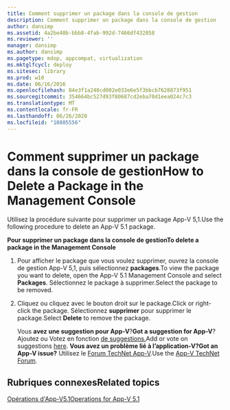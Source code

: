 ```yaml
---
title: Comment supprimer un package dans la console de gestion
description: Comment supprimer un package dans la console de gestion
author: dansimp
ms.assetid: 4a2be40b-bbb8-4fab-992d-7466df432858
ms.reviewer: ''
manager: dansimp
ms.author: dansimp
ms.pagetype: mdop, appcompat, virtualization
ms.mktglfcycl: deploy
ms.sitesec: library
ms.prod: w10
ms.date: 06/16/2016
ms.openlocfilehash: 84e3f1a248cd002e033e6e5f3bbcb7628873f951
ms.sourcegitcommit: 354664bc527d93f80687cd2eba70d1eea024c7c3
ms.translationtype: MT
ms.contentlocale: fr-FR
ms.lasthandoff: 06/26/2020
ms.locfileid: "10805556"
---
```

# <span data-ttu-id="67226-103">Comment supprimer un package dans la console de gestion</span><span class="sxs-lookup"><span data-stu-id="67226-103">How to Delete a Package in the Management Console</span></span>


<span data-ttu-id="67226-104">Utilisez la procédure suivante pour supprimer un package App-V 5,1.</span><span class="sxs-lookup"><span data-stu-id="67226-104">Use the following procedure to delete an App-V 5.1 package.</span></span>

**<span data-ttu-id="67226-105">Pour supprimer un package dans la console de gestion</span><span class="sxs-lookup"><span data-stu-id="67226-105">To delete a package in the Management Console</span></span>**

1.  <span data-ttu-id="67226-106">Pour afficher le package que vous voulez supprimer, ouvrez la console de gestion App-V 5,1, puis sélectionnez **packages**.</span><span class="sxs-lookup"><span data-stu-id="67226-106">To view the package you want to delete, open the App-V 5.1 Management Console and select **Packages**.</span></span> <span data-ttu-id="67226-107">Sélectionnez le package à supprimer.</span><span class="sxs-lookup"><span data-stu-id="67226-107">Select the package to be removed.</span></span>

2.  <span data-ttu-id="67226-108">Cliquez ou cliquez avec le bouton droit sur le package.</span><span class="sxs-lookup"><span data-stu-id="67226-108">Click or right-click the package.</span></span> <span data-ttu-id="67226-109">Sélectionnez **supprimer** pour supprimer le package.</span><span class="sxs-lookup"><span data-stu-id="67226-109">Select **Delete** to remove the package.</span></span>

    <span data-ttu-id="67226-110">Vous **avez une suggestion pour App-V**?</span><span class="sxs-lookup"><span data-stu-id="67226-110">**Got a suggestion for App-V**?</span></span> <span data-ttu-id="67226-111">Ajoutez ou Votez en fonction [de suggestions.](http://appv.uservoice.com/forums/280448-microsoft-application-virtualization)</span><span class="sxs-lookup"><span data-stu-id="67226-111">Add or vote on suggestions [here](http://appv.uservoice.com/forums/280448-microsoft-application-virtualization).</span></span> **<span data-ttu-id="67226-112">Vous avez un problème lié à l’application-V?</span><span class="sxs-lookup"><span data-stu-id="67226-112">Got an App-V issue?</span></span>** <span data-ttu-id="67226-113">Utilisez le [Forum TechNet App-V](https://social.technet.microsoft.com/Forums/home?forum=mdopappv).</span><span class="sxs-lookup"><span data-stu-id="67226-113">Use the [App-V TechNet Forum](https://social.technet.microsoft.com/Forums/home?forum=mdopappv).</span></span>

## <span data-ttu-id="67226-114">Rubriques connexes</span><span class="sxs-lookup"><span data-stu-id="67226-114">Related topics</span></span>


[<span data-ttu-id="67226-115">Opérations d'App-V5.1</span><span class="sxs-lookup"><span data-stu-id="67226-115">Operations for App-V 5.1</span></span>](operations-for-app-v-51.md)

 

 





